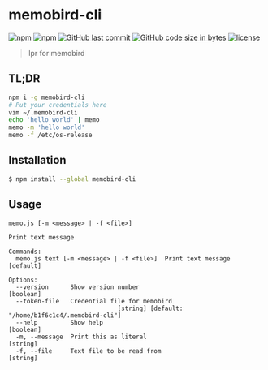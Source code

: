 # memobird-cli

[![npm](https://img.shields.io/npm/v/memobird-cli.svg?style=flat-square)](https://www.npmjs.com/package/memobird-cli)
[![npm](https://img.shields.io/npm/dt/memobird-cli.svg?style=flat-square)](https://www.npmjs.com/package/memobird-cli)
[![GitHub last commit](https://img.shields.io/github/last-commit/b1f6c1c4/memobird-cli.svg?style=flat-square)](https://github.com/b1f6c1c4/memobird-cli)
[![GitHub code size in bytes](https://img.shields.io/github/languages/code-size/b1f6c1c4/memobird-cli.svg?style=flat-square)](https://github.com/b1f6c1c4/memobird-cli)
[![license](https://img.shields.io/github/license/b1f6c1c4/memobird-cli.svg?style=flat-square)](https://github.com/b1f6c1c4/memobird-cli/blob/master/LICENSE)

> lpr for memobird

## TL;DR

```sh
npm i -g memobird-cli
# Put your credentials here
vim ~/.memobird-cli
echo 'hello world' | memo
memo -m 'hello world'
memo -f /etc/os-release
```

## Installation

```sh
$ npm install --global memobird-cli
```
## Usage

```
memo.js [-m <message> | -f <file>]

Print text message

Commands:
  memo.js text [-m <message> | -f <file>]  Print text message          [default]

Options:
  --version      Show version number                                   [boolean]
  --token-file   Credential file for memobird
                              [string] [default: "/home/b1f6c1c4/.memobird-cli"]
  --help         Show help                                             [boolean]
  -m, --message  Print this as literal                                  [string]
  -f, --file     Text file to be read from                              [string]
```
